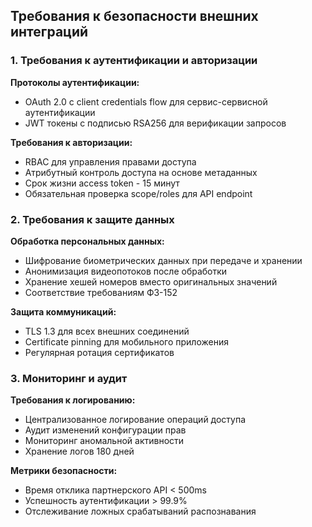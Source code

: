 ## Требования к безопасности внешних интеграций

### 1. Требования к аутентификации и авторизации

**Протоколы аутентификации:**
- OAuth 2.0 с client credentials flow для сервис-сервисной аутентификации
- JWT токены с подписью RSA256 для верификации запросов

**Требования к авторизации:**
- RBAC для управления правами доступа
- Атрибутный контроль доступа на основе метаданных
- Срок жизни access token - 15 минут
- Обязательная проверка scope/roles для API endpoint

### 2. Требования к защите данных

**Обработка персональных данных:**
- Шифрование биометрических данных при передаче и хранении
- Анонимизация видеопотоков после обработки
- Хранение хешей номеров вместо оригинальных значений
- Соответствие требованиям ФЗ-152

**Защита коммуникаций:**
- TLS 1.3 для всех внешних соединений
- Certificate pinning для мобильного приложения
- Регулярная ротация сертификатов

### 3. Мониторинг и аудит

**Требования к логированию:**
- Централизованное логирование операций доступа
- Аудит изменений конфигурации прав
- Мониторинг аномальной активности
- Хранение логов 180 дней

**Метрики безопасности:**
- Время отклика партнерского API < 500ms
- Успешность аутентификации > 99.9%
- Отслеживание ложных срабатываний распознавания

